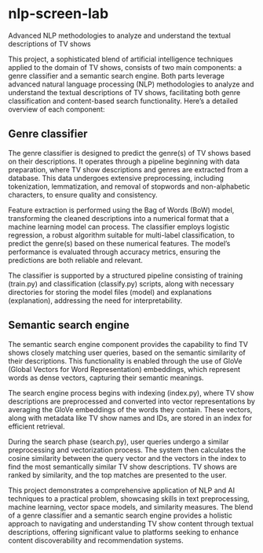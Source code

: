 # nlp-screen-lab
Advanced NLP methodologies to analyze and understand the textual descriptions of TV shows

This project, a sophisticated blend of artificial intelligence techniques applied to the domain of TV shows, consists of two main components: a genre classifier and a semantic search engine. Both parts leverage advanced natural language processing (NLP) methodologies to analyze and understand the textual descriptions of TV shows, facilitating both genre classification and content-based search functionality. Here’s a detailed overview of each component:

## Genre classifier
The genre classifier is designed to predict the genre(s) of TV shows based on their descriptions. It operates through a pipeline beginning with data preparation, where TV show descriptions and genres are extracted from a database. This data undergoes extensive preprocessing, including tokenization, lemmatization, and removal of stopwords and non-alphabetic characters, to ensure quality and consistency.

Feature extraction is performed using the Bag of Words (BoW) model, transforming the cleaned descriptions into a numerical format that a machine learning model can process. The classifier employs logistic regression, a robust algorithm suitable for multi-label classification, to predict the genre(s) based on these numerical features. The model’s performance is evaluated through accuracy metrics, ensuring the predictions are both reliable and relevant.

The classifier is supported by a structured pipeline consisting of training (train.py) and classification (classify.py) scripts, along with necessary directories for storing the model files (model) and explanations (explanation), addressing the need for interpretability.

## Semantic search engine
The semantic search engine component provides the capability to find TV shows closely matching user queries, based on the semantic similarity of their descriptions. This functionality is enabled through the use of GloVe (Global Vectors for Word Representation) embeddings, which represent words as dense vectors, capturing their semantic meanings.

The search engine process begins with indexing (index.py), where TV show descriptions are preprocessed and converted into vector representations by averaging the GloVe embeddings of the words they contain. These vectors, along with metadata like TV show names and IDs, are stored in an index for efficient retrieval.

During the search phase (search.py), user queries undergo a similar preprocessing and vectorization process. The system then calculates the cosine similarity between the query vector and the vectors in the index to find the most semantically similar TV show descriptions. TV shows are ranked by similarity, and the top matches are presented to the user.

This project demonstrates a comprehensive application of NLP and AI techniques to a practical problem, showcasing skills in text preprocessing, machine learning, vector space models, and similarity measures. The blend of a genre classifier and a semantic search engine provides a holistic approach to navigating and understanding TV show content through textual descriptions, offering significant value to platforms seeking to enhance content discoverability and recommendation systems.